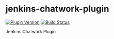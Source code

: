 jenkins-chatwork-plugin
=======================
[![Plugin Version](http://sebastian-badge.info/plugins/chatwork.svg)](https://wiki.jenkins-ci.org/display/JENKINS/ChatWork+Plugin)
[![Build Status](https://jenkins.ci.cloudbees.com/buildStatus/icon?job=plugins/chatwork-plugin)](https://jenkins.ci.cloudbees.com/job/plugins/job/chatwork-plugin/)

Jenkins Chatwork Plugin
